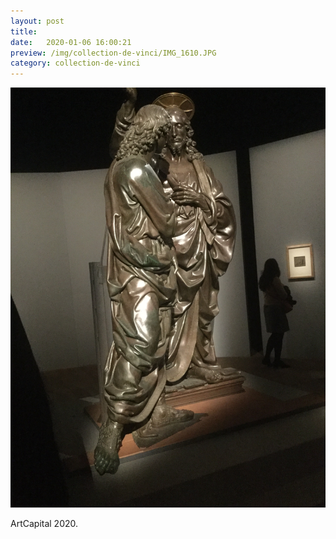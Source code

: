 ```yaml
---
layout: post
title:  
date:   2020-01-06 16:00:21
preview: /img/collection-de-vinci/IMG_1610.JPG
category: collection-de-vinci
---
```


![Picture 1](/img/collection-de-vinci/IMG_1610.JPG) 


ArtCapital 2020.


